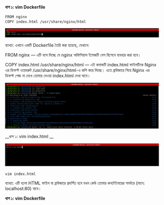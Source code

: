 __ধাপ ১: vim Dockerfile__

 ```
FROM nginx
COPY index.html /usr/share/nginx/html
```

![vimfile](/images/Dockervimfile.png)

ব্যাখ্যা:
এখানে একটি Dockerfile তৈরি করা হয়েছে, যেখানে:

FROM nginx — এটি বলে দিচ্ছে যে nginx অফিসিয়াল ইমেজটি বেস হিসেবে ব্যবহার করা হবে।

COPY index.html /usr/share/nginx/html — এই কমান্ডটি index.html ফাইলটিকে Nginx 
এর ডিফল্ট ওয়েবরুট /usr/share/nginx/html-এ কপি করে দিচ্ছে। 
এতে ব্রাউজারে গিয়ে Nginx এর ডিফল্ট পেজ না দেখে তোমার দেওয়া index.html দেখা যাবে।

![Picture](/images/pic1.png)




__ধাপ ১: vim index.html __

![Index.html](images/index.html.png)

```
vim index.html
```
ব্যাখ্যা:
এটি হলো HTML ফাইল যা ব্রাউজারে প্রদর্শিত হবে যখন কেউ তোমার কনটেইনারের সার্ভারে (মানে: localhost:80) যাবে।

__ধাপ ১: vim Dockerfile__
